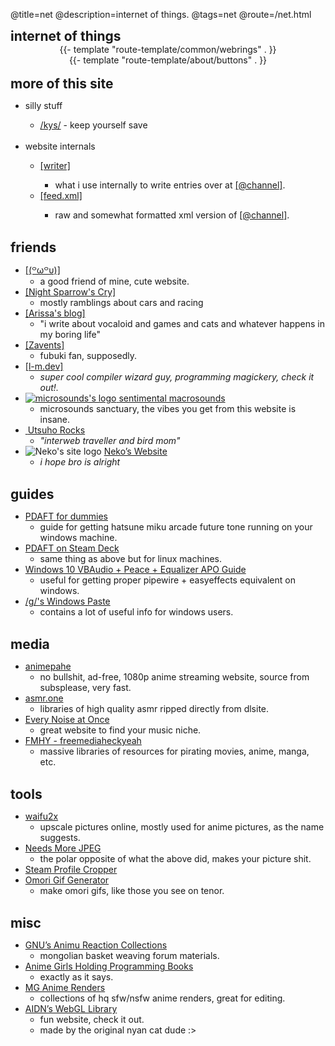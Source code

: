 @title=net
@description=internet of things.
@tags=net
@route=/net.html

<div class="grid-justify">
    <div class="net-links">
        <h2 class="edgy" style="margin: 0"> internet of things </h2>
        <div class="window">
            <div class="window-content" style="text-align: center;">
                <div class="window-content webrings">
                    {{- template "route-template/common/webrings" . }}
                </div>
                {{- template "route-template/about/buttons" . }}
            </div>
        </div>
        <br>
        <h2 class="edgy" style="margin: 0"> more of this site </h2>
        <div class="window">
            <div class="window-content">
               <ul class="list-no-space">
                    <li> silly stuff </li>
                    <ul>
                        <li> <a href="/kys.html">/kys/</a> - keep yourself save </li>
                    </ul>
                    <br>
                    <li> website internals </li>
                    <ul>
                        <li> <a href="/blog-writer.html">[writer]</a> </li>
                        <ul>
                            <li> what i use internally to write entries over at <a href="/channel.html">[@channel]</a>.</li>
                        </ul>
                        <li> <a href="/feed.xml">[feed.xml]</a> </li>
                        <ul>
                            <li> raw and somewhat formatted xml version of <a href="/channel.html">[@channel]</a>.</li>
                        </ul>
                    </ul>
               </ul>
            </div>
        </div>
        <br>
        <h2 class="edgy" style="margin: 0"> friends </h2>
        <div class="window">
            <div class="window-content">
                <ul class="list-no-space">
                    <li>
                        <a href="https://fawnsnangels.neocities.org/">[(꒪ω꒪υ)]</a>
                        <ul>
                            <li> a good friend of mine, cute website. </li>
                        </ul>
                    </li>
                    <li>
                        <a href="https://mystialorelei.neocities.org/">[Night Sparrow's Cry]</a>
                        <ul>
                            <li> mostly ramblings about cars and racing </li>
                        </ul>
                    </li>
                    <li>
                        <a href="https://muhsillythoughts.neocities.org/">[Arissa's blog]</a>
                        <ul>
                            <li> "i write about vocaloid and games and cats and whatever happens in my boring life"
                            </li>
                        </ul>
                    </li>
                    <li>
                        <a href="https://zavents.ovh/notes">[Zavents]</a>
                        <ul>
                            <li> fubuki fan, supposedly. </li>
                        </ul>
                    </li>
                    <li>
                        <a href="hhttps://l-m.dev/">[l-m.dev]</a>
                        <ul>
                            <li> <i>super cool compiler wizard guy, programming magickery, check it out!.</i> </li>
                        </ul>
                    </li>
                    <li>
                        <a href="https://microsounds.github.io/">
                            <img src="/static/imgs/buttons/microsounds.gif" alt="microsounds's logo">
                        </a>
                        <a href="https://microsounds.github.io/">sentimental macrosounds</a>
                        <ul>
                            <li>microsounds sanctuary, the vibes you get from this website is insane.</li>
                        </ul>
                    </li>
                    <li><a href="https://utsuho.rocks/">
                            <img src="/static/imgs/buttons/utsuhorocks.png" alt="">
                        </a>
                        <a href="https://utsuho.rocks/">Utsuho Rocks</a>
                        <ul>
                            <li><em>"interweb traveller and bird mom"</em></li>
                        </ul>
                    </li>
                    <li>
                        <img src="/static/imgs/buttons/neko-dc.jpg" alt="Neko's site logo">
                        <a href="https://727.pages.dev/">Neko’s Website</a>
                        <ul>
                            <li><em>i hope bro is alright</em></li>
                        </ul>
                    </li>
                </ul>
            </div>
        </div>
        <br>
        <h2 class="edgy" style="margin: 0"> guides </h2>
        <div class="window">
            <div class="window-content">
                <ul class="list-no-space">
                    <li><a href="https://rentry.co/pdaftforpc">PDAFT for dummies</a>
                        <ul>
                            <li>guide for getting hatsune miku arcade future tone running on your windows machine.</li>
                        </ul>
                    </li>
                    <li><a href="https://github.com/kobacat/Project-Diva-AFT-Steam-Deck/blob/main/guide-lutris.md">PDAFT
                            on Steam Deck</a>
                        <ul>
                            <li>same thing as above but for linux machines.</li>
                        </ul>
                    </li>
                    <li><a
                            href="https://docs.google.com/document/d/1tbGOH1_Wbv94hwo1mVG31Sv1mbhqZqvM4cqw8yV2j2o/edit?pli=1">Windows
                            10 VBAudio + Peace + Equalizer APO Guide</a>
                        <ul>
                            <li>useful for getting proper pipewire + easyeffects equivalent on windows.</li>
                        </ul>
                    </li>
                    <li><a href="https://rentry.org/fwt">/g/'s Windows Paste</a>
                        <ul>
                            <li>contains a lot of useful info for windows users.</li>
                        </ul>
                    </li>
                </ul>
            </div>
        </div>
        <br>
        <h2 class="edgy" style="margin: 0"> media </h2>
        <div class="window">
            <div class="window-content">
                <ul class="list-no-space">
                    <li><a href="https://animepahe.ru/">animepahe</a>
                        <ul>
                            <li>no bullshit, ad-free, 1080p anime streaming website, source from subsplease, very fast.
                            </li>
                        </ul>
                    </li>
                    <li><a href="https://asmr.one">asmr.one</a>
                        <ul>
                            <li>libraries of high quality asmr ripped directly from dlsite.</li>
                        </ul>
                    </li>
                    <li><a href="https://everynoise.com/">Every Noise at Once</a>
                        <ul>
                            <li>great website to find your music niche.</li>
                        </ul>
                    </li>
                    <li><a href="https://fmhy.net/">FMHY - freemediaheckyeah</a>
                        <ul>
                            <li>massive libraries of resources for pirating movies, anime, manga, etc.</li>
                        </ul>
                    </li>
                </ul>
            </div>
        </div>
        <br>
        <h2 class="edgy" style="margin: 0"> tools </h2>
        <div class="window">
            <div class="window-content">
                <ul class="list-no-space">
                    <li><a href="http://waifu2x.udp.jp/">waifu2x</a>
                        <ul>
                            <li>upscale pictures online, mostly used for anime pictures, as the name suggests.</li>
                        </ul>
                    </li>
                    <li><a href="http://needsmorejpeg.com/">Needs More JPEG</a>
                        <ul>
                            <li>the polar opposite of what the above did, makes your picture shit.</li>
                        </ul>
                    </li>
                    <li><a href="https://steam.design/">Steam Profile Cropper</a></li>
                    <li><a href="https://omori.basil.cafe/">Omori Gif Generator</a>
                        <ul>
                            <li>make omori gifs, like those you see on tenor.</li>
                        </ul>
                    </li>
                </ul>
            </div>
        </div>
        <br>
        <h2 class="edgy" style="margin: 0"> misc </h2>
        <div class="window">
            <div class="window-content">
                <ul class="list-no-space">
                    <li><a href="https://gnupluslinux.com/anime/">GNU’s Animu Reaction Collections</a>
                        <ul>
                            <li>mongolian basket weaving forum materials.</li>
                        </ul>
                    </li>
                    <li><a href="https://github.com/cat-milk/Anime-Girls-Holding-Programming-Books">Anime Girls Holding
                            Programming Books</a>
                        <ul>
                            <li>exactly as it says.</li>
                        </ul>
                    </li>
                    <li><a href="https://a.mg-renders.net/">MG Anime Renders</a>
                        <ul>
                            <li>collections of hq sfw/nsfw anime renders, great for editing.</li>
                        </ul>
                    </li>
                    <li><a href="https://aidn.jp/contents/">AIDN’s WebGL Library</a>
                        <ul>
                            <li>fun website, check it out.</li>
                            <li>made by the original nyan cat dude :&gt;</li>
                        </ul>
                    </li>
                </ul>
            </div>
        </div>
    </div>
</div>